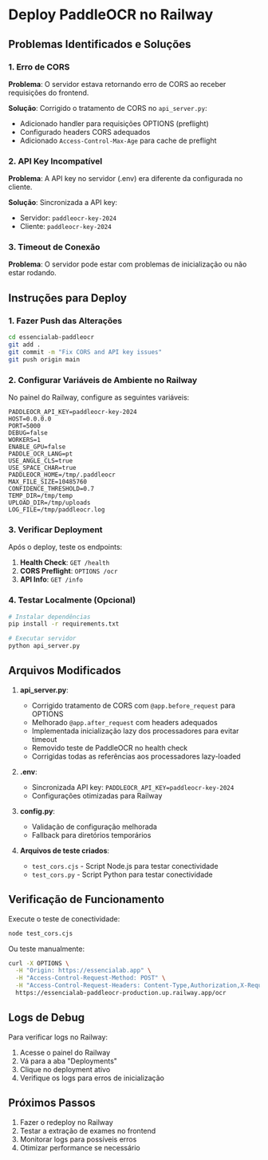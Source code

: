 # Deploy PaddleOCR no Railway

## Problemas Identificados e Soluções

### 1. Erro de CORS
**Problema**: O servidor estava retornando erro de CORS ao receber requisições do frontend.

**Solução**: Corrigido o tratamento de CORS no `api_server.py`:
- Adicionado handler para requisições OPTIONS (preflight)
- Configurado headers CORS adequados
- Adicionado `Access-Control-Max-Age` para cache de preflight

### 2. API Key Incompatível
**Problema**: A API key no servidor (.env) era diferente da configurada no cliente.

**Solução**: Sincronizada a API key:
- Servidor: `paddleocr-key-2024`
- Cliente: `paddleocr-key-2024`

### 3. Timeout de Conexão
**Problema**: O servidor pode estar com problemas de inicialização ou não estar rodando.

## Instruções para Deploy

### 1. Fazer Push das Alterações
```bash
cd essencialab-paddleocr
git add .
git commit -m "Fix CORS and API key issues"
git push origin main
```

### 2. Configurar Variáveis de Ambiente no Railway
No painel do Railway, configure as seguintes variáveis:

```
PADDLEOCR_API_KEY=paddleocr-key-2024
HOST=0.0.0.0
PORT=5000
DEBUG=false
WORKERS=1
ENABLE_GPU=false
PADDLE_OCR_LANG=pt
USE_ANGLE_CLS=true
USE_SPACE_CHAR=true
PADDLEOCR_HOME=/tmp/.paddleocr
MAX_FILE_SIZE=10485760
CONFIDENCE_THRESHOLD=0.7
TEMP_DIR=/tmp/temp
UPLOAD_DIR=/tmp/uploads
LOG_FILE=/tmp/paddleocr.log
```

### 3. Verificar Deployment
Após o deploy, teste os endpoints:

1. **Health Check**: `GET /health`
2. **CORS Preflight**: `OPTIONS /ocr`
3. **API Info**: `GET /info`

### 4. Testar Localmente (Opcional)
```bash
# Instalar dependências
pip install -r requirements.txt

# Executar servidor
python api_server.py
```

## Arquivos Modificados

1. **api_server.py**:
   - Corrigido tratamento de CORS com `@app.before_request` para OPTIONS
   - Melhorado `@app.after_request` com headers adequados
   - Implementada inicialização lazy dos processadores para evitar timeout
   - Removido teste de PaddleOCR no health check
   - Corrigidas todas as referências aos processadores lazy-loaded

2. **.env**:
   - Sincronizada API key: `PADDLEOCR_API_KEY=paddleocr-key-2024`
   - Configurações otimizadas para Railway

3. **config.py**:
   - Validação de configuração melhorada
   - Fallback para diretórios temporários

4. **Arquivos de teste criados**:
   - `test_cors.cjs` - Script Node.js para testar conectividade
   - `test_cors.py` - Script Python para testar conectividade

## Verificação de Funcionamento

Execute o teste de conectividade:
```bash
node test_cors.cjs
```

Ou teste manualmente:
```bash
curl -X OPTIONS \
  -H "Origin: https://essencialab.app" \
  -H "Access-Control-Request-Method: POST" \
  -H "Access-Control-Request-Headers: Content-Type,Authorization,X-Requested-With" \
  https://essencialab-paddleocr-production.up.railway.app/ocr
```

## Logs de Debug

Para verificar logs no Railway:
1. Acesse o painel do Railway
2. Vá para a aba "Deployments"
3. Clique no deployment ativo
4. Verifique os logs para erros de inicialização

## Próximos Passos

1. Fazer o redeploy no Railway
2. Testar a extração de exames no frontend
3. Monitorar logs para possíveis erros
4. Otimizar performance se necessário
